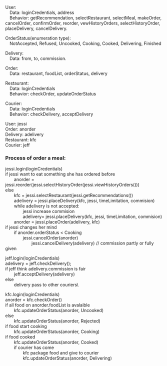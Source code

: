 User:\
&emsp;Data: loginCredentials, address\
&emsp;Behavior: getRecommendation, selectRestaurant, selectMeal, makeOrder, cancelOrder, confirmOrder, reorder, vewHistoryOrders, selectHistoryOrder, placeDelivery, cancelDelivery.

OrderStatus(enumeration type):\
&emsp;NotAccepted, Refused, Uncooked, Cooking, Cooked, Delivering, Finished

Delivery:\
&emsp;Data: from, to, commission.

Order:\
&emsp;Data: restaurant, foodList, orderStatus, delivery

Restaurant:\
&emsp;Data: loginCredentials\
&emsp;Behavior: checkOrder, updateOrderStatus

Courier:\
&emsp;Data: loginCredentials\
&emsp;Behavior: checkDelivery, acceptDelivery

User: jessi\
Order: anorder\
Delivery: adelivery\
Restaurant: kfc\
Courier: jeff

### Process of order a meal:
jessi.login(loginCredentials)\
if jessi want to eat something she has ordered before\
&emsp;&emsp;anorder = jessi.reorder(jessi.selectHistoryOrder(jessi.viewHistoryOrders()))\
else\
&emsp;&emsp;kfc = jessi.selectRestaurant(jessi.getRecommendations())\
&emsp;&emsp;adelivery = jessi.placeDelivery(kfc, jessi, timeLimitation, commision)\
&emsp;&emsp;while adelivery is not accepted:\
&emsp;&emsp;&emsp;&emsp;jessi increase commision\
&emsp;&emsp;&emsp;&emsp;adelivery= jessi.placeDelivery(kfc, jessi, timeLimitation, commision)\
&emsp;&emsp;anorder = jessi.placeOrder(adelivery, kfc)\
if jessi changes her mind\
&emsp;&emsp;if anorder.orderStatus < Cooking\
&emsp;&emsp;&emsp;&emsp;jessi.cancelOrder(anorder)\
&emsp;&emsp;&emsp;&emsp;&emsp;&emsp;jessi.cancelDelivery(adelivery) // commission partly or fully given


jeff.login(loginCredentials)\
adelivery = jeff.checkDelivery();\
if jeff think adelivery.commission is fair\
&emsp;&emsp;jeff.acceptDelivery(adelivery)\
else\
&emsp;&emsp;delivery pass to other couriers\

kfc.login(loginCredentials)\
anorder = kfc.checkOrder()\
if all food on anorder.foodList is avalaible\
&emsp;&emsp;kfc.updateOrderStatus(anorder, Uncooked)\
else\
&emsp;&emsp;kfc.updateOrderStatus(anorder, Rejected)\
if food start cooking\
&emsp;&emsp;kfc.updateOrderStatus(anorder, Cooking)\
if food cooked\
&emsp;&emsp;kfc.updateOrderStatus(anorder, Cooked)\
&emsp;&emsp;if courier has come\
&emsp;&emsp;&emsp;&emsp;kfc package food and give to courier\
&emsp;&emsp;&emsp;&emsp;kfc.updateOrderStatus(anorder, Delivering)















